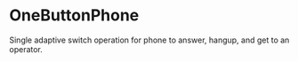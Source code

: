 # OneButtonPhone
Single adaptive switch operation for phone to answer, hangup, and get to an operator.
